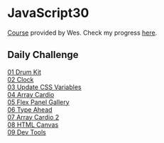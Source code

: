 ﻿# JavaScript30

[Course](https://JavaScript30.com) provided by Wes.
Check my progress [here](https://changclaire30.github.io/javascript30/).

## Daily Challenge

[01 Drum Kit](https://changclaire30.github.io/javascript30/01-JavaScript-Drum-Kit/index-START.html)  
[02 Clock](https://changclaire30.github.io/javascript30/02-JS-and-CSS-Clock/index-START.html)  
[03 Update CSS Variables](https://changclaire30.github.io/javascript30/03-CSS-Variables/index-START.html)  
[04 Array Cardio](https://changclaire30.github.io/javascript30/04-Array-Cardio-Day-1/index-START.html)  
[05 Flex Panel Gallery](https://changclaire30.github.io/javascript30/05-Flex-Panel-Gallery/index-START.html)  
[06 Type Ahead](https://changclaire30.github.io/javascript30/06-Type-Ahead/index-START.html)  
[07 Array Cardio 2](https://changclaire30.github.io/javascript30/07-Array-Cardio-Day-2/index-START.html)  
[08 HTML Canvas](https://changclaire30.github.io/javascript30/08-Fun-with-HTML5-Canvas/index-START.html)  
[09 Dev Tools](https://changclaire30.github.io/javascript30/09-Dev-Tools-Domination/index-START.html)  